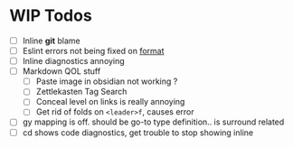 # WIP Todos

- [ ] Inline **git** blame
- [ ] Eslint errors not being fixed on [format](2024-01-20_format.md)
- [ ] Inline diagnostics annoying
- [ ] Markdown QOL stuff
  - [ ] Paste image in obsidian not working ?
  - [ ] Zettlekasten Tag Search
  - [ ] Conceal level on links is really annoying
  - [ ] Get rid of folds on `<leader>f`, causes error
- [ ] gy mapping is off. should be go-to type definition.. is surround related
- [ ] cd shows code diagnostics, get trouble to stop showing inline
